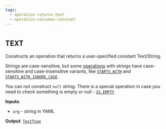 ```yaml
---
tags: 
  - operation-returns-text
  - operation-consumes-constant
---
```

# `TEXT`

Constructs an operation that returns a user-specified constant Text/String.

Strings are case-sensitive, but some [operations](operations) with strings have case-sensitive and case-insensitive variants, like [`STARTS_WITH`](STARTS_WITH.md) and [`STARTS_WITH_IGNORE_CASE`](STARTS_WITH_IGNORE_CASE.md).

You can not construct `null` string. There is a special operation in case you need to check something is empty or null - [`IS_EMPTY`](IS_EMPTY.md)

**Inputs**:

- `arg` - string in YAML
  
**Output**: [`TextType`](../data-types.md#texttype)
